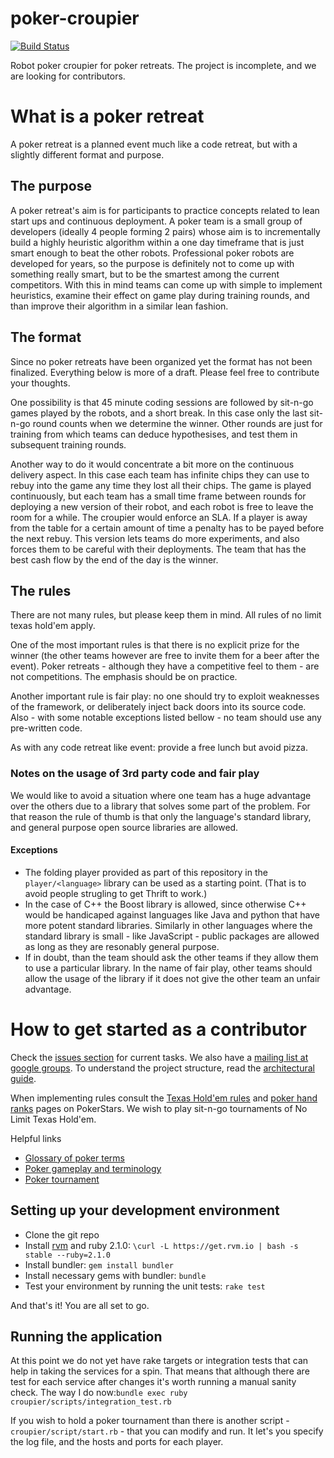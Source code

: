 poker-croupier
==============

[![Build Status](https://travis-ci.org/devill/poker-croupier.png?branch=master)](https://travis-ci.org/devill/poker-croupier)

Robot poker croupier for poker retreats. The project is incomplete, and we are looking for contributors.

# What is a poker retreat

A poker retreat is a planned event much like a code retreat, but with a slightly different format and purpose.

## The purpose

A poker retreat's aim is for participants to practice concepts related to lean start ups and continuous deployment. A poker team is a small group of developers (ideally 4 people forming 2 pairs) whose aim is to incrementally build a highly heuristic algorithm within a one day timeframe that is just smart enough to beat the other robots. Professional poker robots are developed for years, so the purpose is definitely not to come up with something really smart, but to be the smartest among the current competitors. With this in mind teams can come up with simple to implement heuristics, examine their effect on game play during training rounds, and than improve their algorithm in a similar lean fashion.

## The format

Since no poker retreats have been organized yet the format has not been finalized. Everything below is more of a draft. Please feel free to contribute your thoughts.

One possibility is that 45 minute coding sessions are followed by sit-n-go games played by the  robots, and a short break. In this case only the last sit-n-go round counts when we determine the winner. Other rounds are just for training from which teams can deduce hypothesises, and test them in subsequent training rounds.

Another way to do it would concentrate a bit more on the continuous delivery aspect. In this case each team has infinite chips they can use to rebuy into the game any time they lost all their chips. The game is played continuously, but each team has a small time frame between rounds for deploying a new version of their robot, and each robot is free to leave the room for a while. The croupier would enforce an SLA. If a player is away from the table for a certain amount of time a penalty has to be payed before the next rebuy. This version lets teams do more experiments, and also forces them to be careful with their deployments. The team that has the best cash flow by the end of the day is the winner.

## The rules

There are not many rules, but please keep them in mind. All rules of no limit texas hold'em apply.

One of the most important rules is that there is no explicit prize for the winner (the other teams however are free to invite them for a beer after the event). Poker retreats - although they have a competitive feel to them - are not competitions. The emphasis should be on practice.

Another important rule is fair play: no one should try to exploit weaknesses of the framework, or deliberately inject back doors into its source code. Also - with some notable exceptions listed bellow - no team should use any pre-written code. 

As with any code retreat like event: provide a free lunch but avoid pizza.

### Notes on the usage of 3rd party code and fair play

We would like to avoid a situation where one team has a huge advantage over the others due to a library that solves some part of the problem. For that reason the rule of thumb is that only the language's standard library, and general purpose open source libraries are allowed.

#### Exceptions
- The folding player provided as part of this repository in the `player/<language>` library can be used as a starting point. (That is to avoid people strugling to get Thrift to work.)
- In the case of C++ the Boost library is allowed, since otherwise C++ would be handicaped against languages like Java and python that have more potent standard libraries. Similarly in other languages where the standard library is small - like JavaScript - public packages are allowed as long as they are resonably general purpose. 
- If in doubt, than the team should ask the other teams if they allow them to use a particular library. In the name of fair play, other teams should allow the usage of the library if it does not give the other team an unfair advantage. 

# How to get started as a contributor

Check the [issues section](https://github.com/devill/poker-croupier/issues) for current tasks. We also have a [mailing list at google groups](https://groups.google.com/forum/?hl=en#!forum/poker-croupier-developers). To understand the project structure, read the [architectural guide](https://github.com/devill/poker-croupier/wiki/Architectural-guide).

When implementing rules consult the [Texas Hold'em rules](http://www.pokerstars.com/poker/games/texas-holdem/) and [poker hand ranks](http://www.pokerstars.com/poker/games/rules/hand-rankings/) pages on PokerStars. We wish to play sit-n-go tournaments of No Limit Texas Hold'em.

Helpful links
- [Glossary of poker terms](http://en.wikipedia.org/wiki/Glossary_of_poker_terms)
- [Poker gameplay and terminology](http://en.wikipedia.org/wiki/Category:Poker_gameplay_and_terminology)
- [Poker tournament](http://en.wikipedia.org/wiki/Poker_tournament)

## Setting up your development environment

- Clone the git repo
- Install [rvm](http://rvm.io/) and ruby 2.1.0: `\curl -L https://get.rvm.io | bash -s stable --ruby=2.1.0`
- Install bundler: `gem install bundler`
- Install necessary gems with bundler: `bundle`
- Test your environment by running the unit tests: `rake test`

And that's it! You are all set to go.

## Running the application

At this point we do not yet have rake targets or integration tests that can help in taking the services for a spin. That means that although there are test for each service after changes it's worth running a manual sanity check. The way I do now:`bundle exec ruby croupier/scripts/integration_test.rb`

If you wish to hold a poker tournament than there is another script - `croupier/script/start.rb` - that you can modify and run. It let's you specify the log file, and the hosts and ports for each player. 

